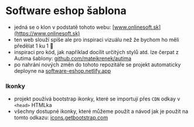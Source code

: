 # Software eshop šablona

- jedná se o klon v podstatě tohoto webu: [www.onlinesoft.sk](https://www.onlinesoft.sk)
- ten web slouží spíše ale pro inspiraci vizuálu než že bychom ho měli předělat 1 ku 1 💚
- inspiraci pro kód, jak například docílit určitých stylů atd. lze čerpat z Autima šablony: [github.com/matejkrenek/autima](https://github.com/matejkrenek/autima)
- po nahrání nových změn do tohoto repozitáře se projekt automaticky deployne na [software-eshop.netlify.app](https://software-eshop.netlify.app/)
### Ikonky

- projekt používá bootstrap ikonky, které se importují přes `CDN` odkay v `<head>` HTMLka
- všechny dostupné ikonky, které můžeme použít a návod jak je použít na tomto odkazu: [icons.getbootstrap.com](https://icons.getbootstrap.com/)
